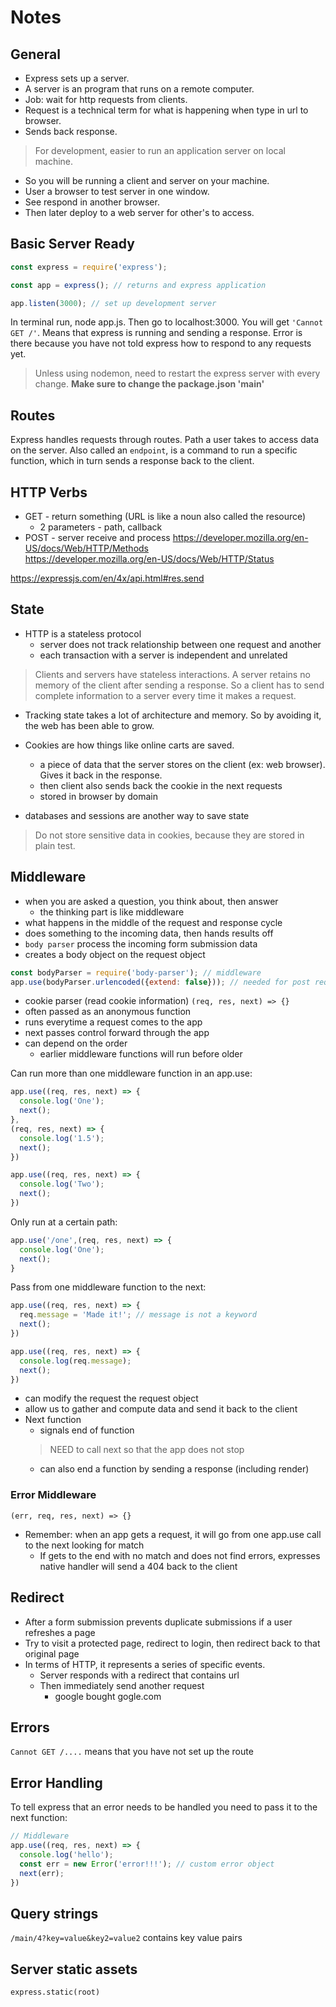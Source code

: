 # Notes

## General
- Express sets up a server. 
- A server is an program that runs on a remote computer.
- Job: wait for http requests from clients.
- Request is a technical term for what is happening when type in url to browser. 
- Sends back response. 

> For development, easier to run an application server on local machine.
- So you will be running a client and server on your machine.
- User a browser to test server in one window.
- See respond in another browser.
- Then later deploy to a web server for other's to access. 

## Basic Server Ready
```js
const express = require('express');

const app = express(); // returns and express application

app.listen(3000); // set up development server
```
In terminal run, node app.js. Then go to localhost:3000. You will get `'Cannot GET /'`. Means that express is running and sending a response. Error is there because you have not told express how to respond to any requests yet.
> Unless using nodemon, need to restart the express server with every change. **Make sure to change the package.json 'main'**

## Routes
Express handles requests through routes. Path a user takes to access data on the server. Also called an `endpoint`, is a command to run a specific function, which in turn sends a response back to the client.

## HTTP Verbs
- GET - return something (URL is like a noun also called the resource)
  - 2 parameters - path, callback
- POST - server receive and process
https://developer.mozilla.org/en-US/docs/Web/HTTP/Methods  
https://developer.mozilla.org/en-US/docs/Web/HTTP/Status  

https://expressjs.com/en/4x/api.html#res.send

## State
- HTTP is a stateless protocol
  - server does not track relationship between one request and another
  - each transaction with a server is independent and unrelated

> Clients and servers have stateless interactions. A server retains no memory of the client after sending a response. So a client has to send complete information to a server every time it makes a request. 

- Tracking state takes a lot of architecture and memory. So by avoiding it, the web has been able to grow.  
- Cookies are how things like online carts are saved.
  - a piece of data that the server stores on the client (ex: web browser). Gives it back in the response.
  - then client also sends back the cookie in the next requests
  - stored in browser by domain

- databases and sessions are another way to save state

> Do not store sensitive data in cookies, because they are stored in plain test.

## Middleware
- when you are asked a question, you think about, then answer
    - the thinking part is like middleware
- what happens in the middle of the request and response cycle
- does something to the incoming data, then hands results off
- `body parser` process the incoming form submission data
- creates a body object on the request object
```js
const bodyParser = require('body-parser'); // middleware
app.use(bodyParser.urlencoded({extend: false})); // needed for post request to be read properly
```
- cookie parser (read cookie information)
`(req, res, next) => {}`
- often passed as an anonymous function
- runs everytime a request comes to the app
- next passes control forward through the app
- can depend on the order
    - earlier middleware functions will run before older  

Can run more than one middleware function in an app.use: 
```js
app.use((req, res, next) => {
  console.log('One');
  next();
},
(req, res, next) => {
  console.log('1.5');
  next();
})

app.use((req, res, next) => {
  console.log('Two');
  next();
})
```

Only run at a certain path:
```js
app.use('/one',(req, res, next) => {
  console.log('One');
  next();
}
```

Pass from one middleware function to the next:
```js
app.use((req, res, next) => {
  req.message = 'Made it!'; // message is not a keyword
  next();
})

app.use((req, res, next) => {
  console.log(req.message);
  next();
})
```
- can modify the request  the request object
- allow us to gather and compute data and send it back to the client
- Next function
    - signals end of function 
    > NEED to call next so that the app does not stop
    - can also end a function by sending a response (including render)

### Error Middleware
`(err, req, res, next) => {}`  

- Remember: when an app gets a request, it will go from one app.use call to the next looking for match
    - If gets to the end with no match and does not find errors, expresses native handler will send a 404 back to the client

## Redirect
- After a form submission prevents duplicate submissions if a user refreshes a page
- Try to visit a protected page, redirect to login, then redirect back to that original page
- In terms of HTTP, it represents a series of specific events.
  - Server responds with a redirect that contains url
  - Then immediately send another request
    - google bought gogle.com


## Errors
`Cannot GET /....` means that you have not set up the route

## Error Handling
To tell express that an error needs to be handled you need to pass it to the next function:
```js
// Middleware
app.use((req, res, next) => {
  console.log('hello');
  const err = new Error('error!!!'); // custom error object
  next(err);
})
```

## Query strings
`/main/4?key=value&key2=value2`
contains key value pairs

## Server static assets
`express.static(root)`